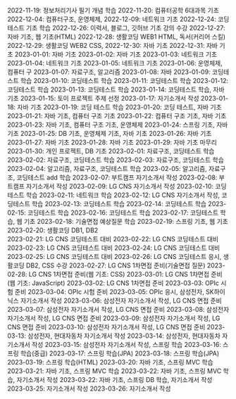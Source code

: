 2022-11-19: 정보처리기사 필기 개념 학습
2022-11-20: 컴퓨터공학 6대과목 기초 
2022-12-04: 컴퓨터구조, 운영체제, 
2022-12-09: 네트워크 기초 
2022-12-24: 코딩테스트 기초 학습
2022-12-26: 이력서, 블로그, 깃허브 기초 강의 수강
2022-12-27: 자바 기초, 웹 기초(HTML)
2022-12-28: 생활코딩 WEB1 HTML, 독서(커리어 스킬)
2022-12-29: 생활코딩 WEB2 CSS, 
2022-12-30: 자바 기초
2022-12-31: 자바 기초
2023-01-01: 자바 기초
2023-01-02: 자바 기초
2023-01-03: 네트워크 기초
2023-01-04: 네트워크 기초
2023-01-05: 네트워크 기초
2023-01-06: 운영체제, 컴퓨터 구
2023-01-07: 자료구조, 알고리즘
2023-01-08: 자바 
2023-01-09: 코딩테스트 학습
2023-01-10: 코딩테스트 학습
2023-01-11: 코딩테스트 학습
2023-01-12: 코딩테스트 학습
2023-01-13: 코딩테스트 학습
2023-01-14: 코딩테스트 학습, 자바 기초
2023-01-15: 토이 프로젝트 주제 선정
2023-01-17: 자기소개서 작성
2023-01-18: 자바 기초
2023-01-19: 코딩 테스트 학습
2023-01-20: 코딩 테스트, 자바 기초
2023-01-21: 자바 기초, 컴퓨터 구조 기초 
2023-01-22: 컴퓨터 구조 기초, 자바 기초
2023-01-23: 자바 기초, 컴퓨터 구조 기초, 운영체제 
2023-01-24: 스프링 기초, 자바 기초
2023-01-25: DB 기초, 운영체제 기초, 자바 기초
2023-01-26: 자바 기초 
2023-01-27: 자바 기초
2023-01-28: 자바 기초
2023-01-29: 자바 기초 마무리
2023-01-30: 개인 프로젝트, DB 기초
2023-02-01: 자료구조, 코딩테스트 학습
2023-02-02: 자료구조, 코딩테스트 학습
2023-02-03: 자료구조, 코딩테스트 학습
2023-02-04: 알고리즘, 자료구조, 코딩테스트 학습
2023-02-05: 알고리즘, 자료구조, 코딩테스트 add 학습
2023-02-07: 부트캠프 자기소개서 작성
2023-02-08: 부트캠프 자기소개서 작성
2023-02-09: LG CNS 자기소개서 작성
2023-02-10: 코딩테스트 학습
2023-02-11: 네트워크 학습
2023-02-12: LG CNS 자기소개서 작성, 코딩테스트 학습
2023-02-13: 코딩테스트 학습
2023-02-14: 코딩테스트 학습
2023-02-15: 코딩테스트 학습
2023-02-16: 코딩테스트 학습
2023-02-17: 코딩테스트 학습, 웹 기초 
2023-02-18: 기술면접 예상질문 학습
2023-02-19: 스프링 기초, 웹 기초 
2023-02-20: 생활코딩 DB1, DB2  
2023-02-21: LG CNS 코딩테스트 대비
2023-02-22: LG CNS 코딩테스트 대비
2023-02-23: LG CNS 코딩테스트 대비
2023-02-24: LG CNS 코딩테스트 대비
2023-02-25: LG CNS 코딩테스트 대비
2023-02-26: LG CNS 코딩테스트 응시, 생활코딩 DB2, CSS 수강
2023-02-27: LG CNS 1차면접 준비(기술면접 질문)
2023-02-28: LG CNS 1차면접 준비(웹 기초: CSS)
2023-03-01: LG CNS 1차면접 준비(웹 기초: JavaScript)
2023-03-02: LG CNS 1차면접 준비
2023-03-03: OPIc 시험 준비
2023-03-04: OPIc 시험 준비
2023-03-05: OPIc 응시, 삼성전자, SK하이닉스 자기소개서 작성
2023-03-06: 삼성전자 자기소개서 작성, LG CNS 면접 준비
2023-03-07: 삼성전자 자기소개서 작성, LG CNS 면접 준비
2023-03-08: 삼성전자 자기소개서 작성, LG CNS 면접 준비
2023-03-09: 삼성전자 자기소개서 작성, LG CNS 면접 준비
2023-03-10: 삼성전자 자기소개서 작성, LG CNS 면접 준비
2023-03-13: 삼성전자, 현대자동차 자기소개서 작성
2023-03-14: 삼성전자, 현대자동차 자기소개서 작성
2023-03-15: 삼성전자 자기소개서 작성, 스프링 학습
2023-03-16: 스프링 학습(중급)
2023-03-17: 스프링 학습(JPA)
2023-03-18: 스프링 학습(JPA)
2023-03-19: 스프링 학습(HTML)
2023-03-20: 자바 기초, 스프링 MVC 학습
2023-03-21: 자바 기초, 스프링 MVC 학습
2023-03-22: 자바 기초, 스프링 MVC 학습, 자기소개서 작성
2023-03-22: 자바 기초, 스프링 DB 학습, 자기소개서 작성
2023-03-25: 자기소개서 작성
2023-03-26: 자기소개서 작성
